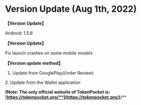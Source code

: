 # Version Update (Aug 1th, 2022)

**【Version Update】**

Android: 1.5.6



**【Version Update】**

Fix launch crashes on some mobile models



**【Version update method】‌**

1. Update from GooglePlay(Under Review)

&#x20; 2\. Update from the Wallet application&#x20;

**(Note: The only official website of TokenPocket is:** [**https://tokenpocket.pro/**](https://tokenpocket.pro/)**)**
